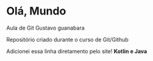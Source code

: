 # Olá, Mundo
 Aula de Git Gustavo guanabara

 Repositório criado durante o curso de Git/Github

 Adicionei essa linha diretamento pelo site! 
**Kotlin e Java**
